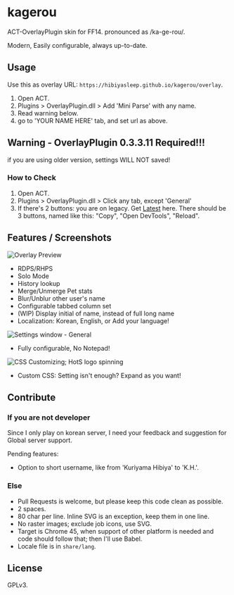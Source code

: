# kagerou

ACT-OverlayPlugin skin for FF14. pronounced as /ka-ge-rou/.

Modern, Easily configurable, always up-to-date.


## Usage

Use this as overlay URL: `https://hibiyasleep.github.io/kagerou/overlay`.

1. Open ACT.
2. Plugins > OverlayPlugin.dll > Add 'Mini Parse' with any name.
3. Read warning below.
4. go to 'YOUR NAME HERE' tab, and set url as above.

## Warning - **OverlayPlugin 0.3.3.11** Required!!!

if you are using older version, settings WILL NOT saved!

### How to Check

1. Open ACT.
2. Plugins > OverlayPlugin.dll > Click any tab, except 'General'
3. If there's 2 buttons: you are on legacy. Get [Latest](https://github.com/hibiyasleep/OverlayPlugin/releases/tag/0.3.3.11) here.
   There should be 3 buttons, named like this: "Copy", "Open DevTools", "Reload".

## Features / Screenshots

![Overlay Preview](https://d.hibiya.moe/obZ.png)

* RDPS/RHPS
* Solo Mode
* History lookup
* Merge/Unmerge Pet stats
* Blur/Unblur other user's name
* Configurable tabbed column set
* (WIP) Display initial of name, instead of full long name
* Localization: Korean, English, or Add your language!

![Settings window - General](https://d.hibiya.moe/zLm.png)

* Fully configurable, No Notepad!

![CSS Customizing; HotS logo spinning](https://d.hibiya.moe/rne.png)

* Custom CSS: Setting isn't enough? Expand as you want!

## Contribute

### If you are not developer

Since I only play on korean server, I need your feedback and suggestion for
Global server support.

Pending features:

* Option to short username, like from 'Kuriyama Hibiya' to 'K.H.'.

### Else

* Pull Requests is welcome, but please keep this code clean as possible.
* 2 spaces.
* 80 char per line. Inline SVG is an exception, keep them in one line.
* No raster images; exclude job icons, use SVG.
* Target is Chrome 45, when support of other platform is needed and code should
  follow that; then I'll use Babel.
* Locale file is in `share/lang`.

## License

GPLv3.
